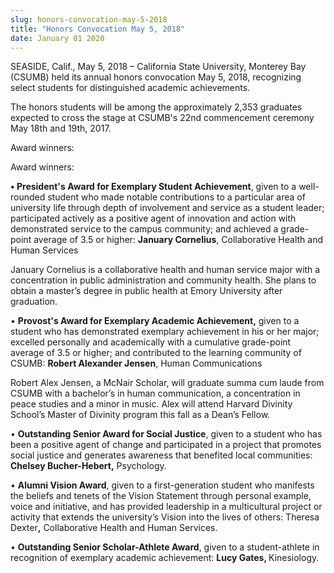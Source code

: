 ```yaml
---
slug: honors-convocation-may-5-2018
title: "Honors Convocation May 5, 2018"
date: January 01 2020
---
```


<p>SEASIDE, Calif., May 5, 2018 – California State University, Monterey Bay (CSUMB) held its annual honors convocation May 5, 2018, recognizing select students for distinguished academic achievements.</p><p>The honors students will be among the approximately 2,353 graduates expected to cross the stage at CSUMB's 22nd commencement ceremony May 18th and 19th, 2017.</p><p>Award winners:</p><p>Award winners:</p><p><strong>• President's Award for Exemplary Student Achievement</strong>, given to a well-rounded student who made notable contributions to a particular area of university life through depth of involvement and service as a student leader; participated actively as a positive agent of innovation and action with demonstrated service to the campus community; and achieved a grade-point average of 3.5 or higher: <strong>January Cornelius</strong>, Collaborative Health and Human Services</p><p>January Cornelius is a collaborative health and
human service major with a concentration in public administration and community
health. She plans to obtain a master’s degree in public health at Emory
University after graduation.</p><p>• <strong>Provost's Award for Exemplary Academic Achievement,</strong> given to a student who has demonstrated exemplary achievement in his or her major; excelled personally and academically with a cumulative grade-point average of 3.5 or higher; and contributed to the learning community of CSUMB: <strong>Robert Alexander Jensen</strong>, Human Communications</p><p>Robert Alex Jensen, a McNair Scholar, will graduate summa cum laude from CSUMB with a bachelor’s in human communication, a concentration in peace studies and a minor in music. Alex will attend Harvard
Divinity School’s Master of Divinity program this fall as a Dean’s Fellow.</p><p>• <strong>Outstanding Senior Award for Social Justice</strong>, given to a student who has been a positive agent of change and participated in a project that promotes social justice and generates awareness that benefited local communities: <b>Chelsey Bucher-Hebert</b><strong>,</strong> Psychology.</p><p>• <strong>Alumni Vision Award</strong>, given to a first-generation student who manifests the beliefs and tenets of the Vision Statement through personal example, voice and initiative, and has provided leadership in a multicultural project or activity that extends the university’s Vision into the lives of others: Theresa Dexter<strong>,</strong> Collaborative Health and Human Services.</p><p>• <strong>Outstanding Senior Scholar-Athlete Award</strong>, given to a student-athlete in recognition of exemplary academic achievement: <strong>Lucy Gates, </strong>Kinesiology.</p>
